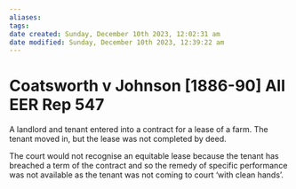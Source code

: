 ```yaml
---
aliases: 
tags: 
date created: Sunday, December 10th 2023, 12:02:31 am
date modified: Sunday, December 10th 2023, 12:39:22 am
---
```


# Coatsworth v Johnson [1886-90] All EER Rep 547

A landlord and tenant entered into a contract for a lease of a farm. The tenant moved in, but the lease was not completed by deed.

The court would not recognise an equitable lease because the tenant has breached a term of the contract and so the remedy of specific performance was not available as the tenant was not coming to court ‘with clean hands’.
